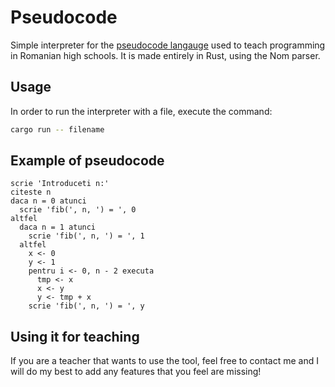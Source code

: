 # Pseudocode
Simple interpreter for the [pseudocode langauge](https://www.pbinfo.ro/articole/23972/limbajul-pseudocod "Language Specification") used to teach programming in Romanian high schools. It is made entirely in Rust, using the Nom parser.

## Usage
In order to run the interpreter with a file, execute the command:
```bash
cargo run -- filename
```

## Example of pseudocode
```
scrie 'Introduceti n:'
citeste n
daca n = 0 atunci
  scrie 'fib(', n, ') = ', 0
altfel
  daca n = 1 atunci
    scrie 'fib(', n, ') = ', 1
  altfel
    x <- 0
    y <- 1
    pentru i <- 0, n - 2 executa
      tmp <- x
      x <- y
      y <- tmp + x
    scrie 'fib(', n, ') = ', y
```

## Using it for teaching
If you are a teacher that wants to use the tool, feel free to contact me and I will do my best to add any features that you feel are missing!
